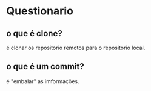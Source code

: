 # Questionario
## o que é clone?
é clonar os repositorio remotos para o repositorio local.
## o que é um commit?
é "embalar" as imformações.
